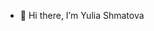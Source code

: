 - 👋 Hi there, I’m Yulia Shmatova
<!--- - 👀 I’m interested in Data Science
- 🌱 I’m currently learning ...
- 💞️ I’m looking to collaborate on ... 
- 📫 How to reach me ...--->

<!---
YshdL/YshdL is a ✨ special ✨ repository because its `README.md` (this file) appears on your GitHub profile.
You can click the Preview link to take a look at your changes.
--->
